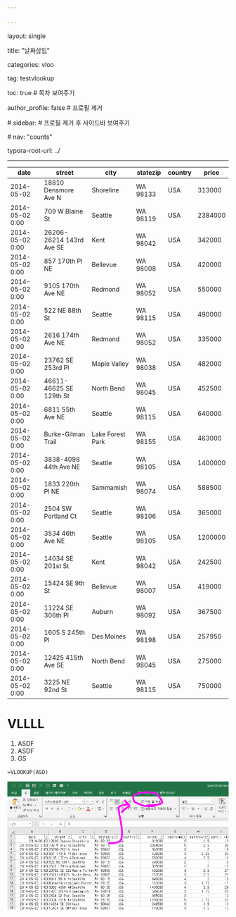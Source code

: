 ```yaml
---

---
```


layout: single

title: "날짜삽입"

categories: vloo

tag: testvlookup

toc: true # 목차 보여주기

author_profile: false  # 프로필 제거

\# sidebar:   # 프로필 제거 후 사이드바 보여주기

\#   nav: "counts"

typora-root-url: ../

---



| date            | street                   | city             | statezip | country | price   |
| --------------- | ------------------------ | ---------------- | -------- | ------- | ------- |
| 2014-05-02      | 18810 Densmore Ave N     | Shoreline        | WA 98133 | USA     | 313000  |
| 2014-05-02 0:00 | 709 W Blaine St          | Seattle          | WA 98119 | USA     | 2384000 |
| 2014-05-02 0:00 | 26206-26214 143rd Ave SE | Kent             | WA 98042 | USA     | 342000  |
| 2014-05-02 0:00 | 857 170th Pl NE          | Bellevue         | WA 98008 | USA     | 420000  |
| 2014-05-02 0:00 | 9105 170th Ave NE        | Redmond          | WA 98052 | USA     | 550000  |
| 2014-05-02 0:00 | 522 NE 88th St           | Seattle          | WA 98115 | USA     | 490000  |
| 2014-05-02 0:00 | 2616 174th Ave NE        | Redmond          | WA 98052 | USA     | 335000  |
| 2014-05-02 0:00 | 23762 SE 253rd Pl        | Maple Valley     | WA 98038 | USA     | 482000  |
| 2014-05-02 0:00 | 46611-46625 SE 129th St  | North Bend       | WA 98045 | USA     | 452500  |
| 2014-05-02 0:00 | 6811 55th Ave NE         | Seattle          | WA 98115 | USA     | 640000  |
| 2014-05-02 0:00 | Burke-Gilman Trail       | Lake Forest Park | WA 98155 | USA     | 463000  |
| 2014-05-02 0:00 | 3838-4098 44th Ave NE    | Seattle          | WA 98105 | USA     | 1400000 |
| 2014-05-02 0:00 | 1833 220th Pl NE         | Sammamish        | WA 98074 | USA     | 588500  |
| 2014-05-02 0:00 | 2504 SW Portland Ct      | Seattle          | WA 98106 | USA     | 365000  |
| 2014-05-02 0:00 | 3534 46th Ave NE         | Seattle          | WA 98105 | USA     | 1200000 |
| 2014-05-02 0:00 | 14034 SE 201st St        | Kent             | WA 98042 | USA     | 242500  |
| 2014-05-02 0:00 | 15424 SE 9th St          | Bellevue         | WA 98007 | USA     | 419000  |
| 2014-05-02 0:00 | 11224 SE 306th Pl        | Auburn           | WA 98092 | USA     | 367500  |
| 2014-05-02 0:00 | 1605 S 245th Pl          | Des Moines       | WA 98198 | USA     | 257950  |
| 2014-05-02 0:00 | 12425 415th Ave SE       | North Bend       | WA 98045 | USA     | 275000  |
| 2014-05-02 0:00 | 3225 NE 92nd St          | Seattle          | WA 98115 | USA     | 750000  |



# VLLLL

1. ASDF
2. ASDF
3. GS



```
=VLOOKUP(ASD)
```



![image-20240227215937030](/images/2024-02-20-midseond/image-20240227215937030.png)



